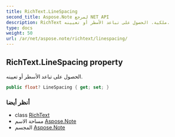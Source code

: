 ```yaml
---
title: RichText.LineSpacing
second_title: Aspose.Note لمرجع NET API
description: RichText ملكية. الحصول على تباعد الأسطر أو تعيينه.
type: docs
weight: 50
url: /ar/net/aspose.note/richtext/linespacing/
---
```

## RichText.LineSpacing property

الحصول على تباعد الأسطر أو تعيينه.

```csharp
public float? LineSpacing { get; set; }
```

### أنظر أيضا

* class [RichText](../)
* مساحة الاسم [Aspose.Note](../../richtext/)
* المجسم [Aspose.Note](../../../)


